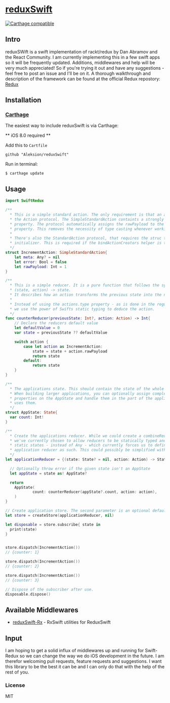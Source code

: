 # [reduxSwift](http://rackt.github.io/redux)

[![Carthage compatible](https://img.shields.io/badge/Carthage-compatible-4BC51D.svg?style=flat)](https://github.com/Carthage/Carthage)

## Intro
reduxSWift is a swift implementation of rackt/redux by Dan Abramov and the React Community.
I am currently implementing this in a few swift apps so it will be frequently updated. Additions, middlewares and help will be very much appreciated! So if you're trying it out and have any suggestions - feel free to post an issue and I'll be on it.
A thorough walkthrough and description of the framework can be found at the official Redux repostory: [Redux](http://rackt.github.io/redux)


## Installation

### [Carthage](https://github.com/Carthage/Carthage)
The easiest way to include reduxSwift is via Carthage:

** iOS 8.0 required **

Add this to `Cartfile`
```
github "Aleksion/reduxSwift"
```

Run in terminal:
```
$ carthage update
```

## Usage

``` swift
import SwiftRedux

/**
  * This is a simple standard action. The only requirement is that an action complies to
  * the Action protocol. The SimpleStandardAction containts a strongly typed rawPayload
  * property. The protocol automatically assigns the rawPayload to the Actions payload
  * property. This removes the necessity of type casting whenever working with actions in * a reducer.
  *
  * There's also the StandardAction protocol, that requires the struc to have an
  * initializer. This is required if the bindActionCreators helper is to be used.
  */
struct IncrementAction: SimpleStandardAction{
    let meta: Any? = nil
    let error: Bool = false
    let rawPayload: Int = 1
}

/**
  * This is a simple reducer. It is a pure function that follows the syntax
  * (state, action) -> state.
  * It describes how an action transforms the previous state into the next state.
  *
  * Instead of using the actions.type property - as is done in the regular Redux framework
  * we use the power of Swifts static typing to deduce the action.  
  */
func counterReducer(previousState: Int?, action: Action) -> Int{
    // Declare the reducers default value
    let defaultValue = 0
    var state = previousState ?? defaultValue

    switch action {
        case let action as IncrementAction:
            state = state + action.rawPayload
            return state
        default:
            return state
    }
}

/**
  * The applications state. This should contain the state of the whole application.
  * When building larger applications, you can optionally assign complex structs to
  * properties on the AppState and handle them in the part of the application that
  * uses them.
  */
struct AppState: State{
  var count: Int!
}

/**
  * Create the applications reducer. While we could create a combineReducer function
  * we've currently chosen to allow reducers to be statically typed and accept
  * static states - instead of Any - which currently forces us to define the
  * application reducer as such. This could possibly be simplified with reflection.
  */
let applicationReducer = {(state: State? = nil, action: Action) -> State in

  // Optionally throw error if the given state isn't an AppState
  let appState = state as! AppState?

  return
    AppState(
            count: counterReducer(appState?.count, action: action),
    )
}

// Create application store. The second parameter is an optional default state.
let store = createStore(applicationReducer, nil)

let disposable = store.subscribe{ state in
  print(state)
}


store.dispatch(IncrementAction())
// {counter: 1}

store.dispatch(IncrementAction())
// {counter: 2}

store.dispatch(IncrementAction())
// {counter: 3}

// Dispose of the subscriber after use.
disposable.dispose()

```

## Available Middlewares
+ [reduxSwift-Rx](https://github.com/Aleksion/reduxSwift-rx)
  \- RxSwift utilities for ReduxSwift


## Input
I am hoping to get a solid influx of middlewares up and running for Swift-Redux so we can change the way we do iOS development in the future. I am therefor welcoming pull requests, feature requests and suggestions. I want this library to be the best it can be and I can only do that with the help of the rest of you.


### License

MIT
